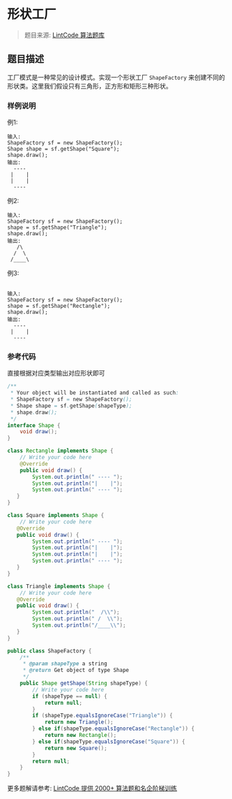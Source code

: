 # 形状工厂
 > 题目来源: [LintCode 算法题库](https://www.lintcode.com/problem/shape-factory/?utm_source=sc-github-wzz)
 ## 题目描述
 工厂模式是一种常见的设计模式。实现一个形状工厂 `ShapeFactory` 来创建不同的形状类。这里我们假设只有三角形，正方形和矩形三种形状。
 ### 样例说明
 例1:
```
输入:
ShapeFactory sf = new ShapeFactory();
Shape shape = sf.getShape("Square");
shape.draw();
输出:
  ----
 |    |
 |    |
  ----
```
例2:
```
输入:
ShapeFactory sf = new ShapeFactory();
shape = sf.getShape("Triangle");
shape.draw();
输出:
   /\
  /  \
 /____\
```
例3:
```

输入:
ShapeFactory sf = new ShapeFactory();
shape = sf.getShape("Rectangle");
shape.draw();
输出:
  ----
 |    |
  ----
```
 ### 参考代码
 直接根据对应类型输出对应形状即可
```java
/**
 * Your object will be instantiated and called as such:
 * ShapeFactory sf = new ShapeFactory();
 * Shape shape = sf.getShape(shapeType);
 * shape.draw();
 */
interface Shape {
    void draw();
}

class Rectangle implements Shape {
    // Write your code here
    @Override
    public void draw() {
        System.out.println(" ---- ");
        System.out.println("|    |");
        System.out.println(" ---- ");
   }
}

class Square implements Shape {
    // Write your code here
   @Override
   public void draw() {
        System.out.println(" ---- ");
        System.out.println("|    |");
        System.out.println("|    |");
        System.out.println(" ---- ");
   }
}

class Triangle implements Shape {
    // Write your code here
   @Override
   public void draw() {
        System.out.println("  /\\");
        System.out.println(" /  \\");
        System.out.println("/____\\");
   }
}

public class ShapeFactory {
    /**
     * @param shapeType a string
     * @return Get object of type Shape
     */
    public Shape getShape(String shapeType) {
        // Write your code here
        if (shapeType == null) {
            return null;
        }		
        if (shapeType.equalsIgnoreCase("Triangle")) {
            return new Triangle();
        } else if(shapeType.equalsIgnoreCase("Rectangle")) {
            return new Rectangle();         
        } else if(shapeType.equalsIgnoreCase("Square")) {
            return new Square();
        }
        return null;
    }
}
```
 更多题解请参考: [LintCode 提供 2000+ 算法题和名企阶梯训练](https://www.lintcode.com/problem/?utm_source=sc-github-wzz)